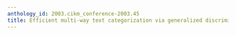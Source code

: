```yaml
---
anthology_id: 2003.cikm_conference-2003.45
title: Efficient multi-way text categorization via generalized discriminant analysis
---
```

